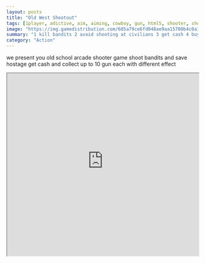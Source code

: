 ```yaml
---
layout: posts
title: "Old West Shootout"
tags: [1player, adictive, aim, aiming, cowboy, gun, html5, shooter, shootout, western, pistol, constrtuct2, saloon, html5, shot, arcade, free, online, games, oyna, game, free, games, play, play, games]
image: "https://img.gamedistribution.com/605a79ce6fd048ae9aa15700b4c0a1bf-1280x720.jpeg"
summary: "1 kill bandits 2 avoid shooting at civilians 3 get cash 4 buy weapon  free online games oyna game free games play play games"
category: "Action"
---
```


we present you old school arcade shooter game shoot bandits and save hostage get cash and collect up to 10 gun each with different effect

<iframe width="100%" height="480px;" src="https://html5.gamedistribution.com/605a79ce6fd048ae9aa15700b4c0a1bf/"></iframe>